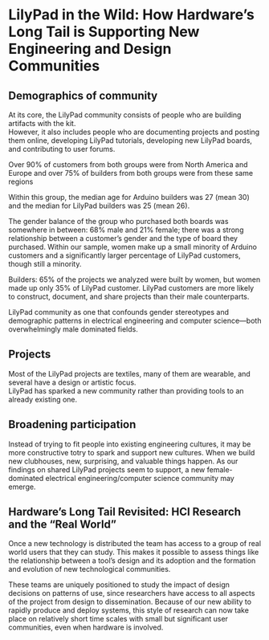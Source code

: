 # LilyPad in the Wild: How Hardwareʼs Long Tail is Supporting New Engineering and Design Communities

## Demographics of community

At its core, the LilyPad community consists of people who are building artifacts with the kit.  
However, it also includes people  who  are  documenting  projects  and  posting  them online,   developing   LilyPad   tutorials,   developing   new LilyPad boards, and contributing to user forums. 

Over   90%   of customers from both groups were from North America and Europe  and  over  75%  of  builders  from  both  groups  were from  these  same  regions
 
Within this  group,  the  median  age  for  Arduino  builders  was  27 (mean 30) and the median for LilyPad builders was 25 (mean 26).

The   gender   balance   of   the   group   who purchased  both  boards  was  somewhere  in  between:  68% male  and  21%  female; there   was   a   strong   relationship   between   a   customer’s gender and the type of board they purchased.
Within  our sample,  women  make  up  a  small  minority  of  Arduino customers  and  a  significantly  larger  percentage  of  LilyPad customers, though still a minority.

Builders: 65% of  the  projects  we  analyzed  were  built  by  women,  but women made up only 35% of LilyPad customer.
LilyPad  customers  are  more  likely  to  construct,  document, and  share  projects  than  their  male  counterparts. 

LilyPad    community    as    one    that    confounds    gender stereotypes    and    demographic    patterns    in    electrical engineering  and  computer  science—both  overwhelmingly male  dominated  fields.

## Projects

Most of the LilyPad projects are textiles, many of  them  are  wearable,  and  several  have  a  design  or artistic focus.   
LilyPad  has  sparked  a  new  community rather than providing tools to an already existing one.

## Broadening participation
Instead of trying to fit people into   existing   engineering   cultures, it   may   be   more constructive totry  to spark  and  support  new  cultures.
When   we   build   new   clubhouses,   new,   surprising,   and valuable things happen.  As our findings on shared LilyPad projects seem    to    support,    a    new    female-dominated electrical  engineering/computer  science  community  may emerge.

## Hardwareʼs  Long  Tail  Revisited:  HCI  Research  and  the “Real World”
Once  a  new  technology  is  distributed  the  team has  access  to  a  group  of  real  world  users  that  they  can study.    This  makes  it  possible  to  assess  things  like  the relationship  between  a  tool’s  design  and  its  adoption  and the    formation    and    evolution    of    new    technological communities.  

These  teams  are uniquely positioned to study the impact of design decisions on  patterns  of  use,  since  researchers  have  access  to  all aspects   of   the   project   from   design   to   dissemination.  Because  of  our  new  ability  to  rapidly  produce  and  deploy systems,  this  style  of  research  can  now  take  place  on relatively  short  time  scales  with  small  but  significant  user communities, even when hardware is involved. 

